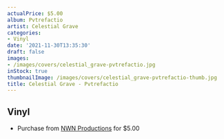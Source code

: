 ```yaml
---
actualPrice: $5.00
album: Pvtrefactio
artist: Celestial Grave
categories:
- Vinyl
date: '2021-11-30T13:35:30'
draft: false
images:
- /images/covers/celestial_grave-pvtrefactio.jpg
inStock: true
thumbnailImage: /images/covers/celestial_grave-pvtrefactio-thumb.jpg
title: Celestial Grave - Pvtrefactio
---
```


## Vinyl
* Purchase from [NWN Productions](http://shop.nwnprod.com/index.php?route=product/product&path=76&product_id=10999&sort=pd.name&order=ASC) for $5.00
